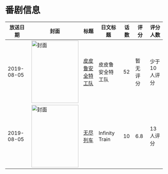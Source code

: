 # 番剧信息

|放送日期|封面|标题|日文标题|话数|评分|评分人数|
|---|---|---|---|---|---|---|
|2019-08-05|<img src="//lain.bgm.tv/pic/cover/c/43/92/213989_q2Sx2.jpg" alt="封面" style="width:150px;height:200px;object-fit:cover;">|[皮皮鲁安全特工队](https://bangumi.tv/subject/213989)|皮皮鲁安全特工队|52|暂无评分|少于10人评分|
|2019-08-05|<img src="//lain.bgm.tv/pic/cover/c/56/b5/287426_k1IeK.jpg" alt="封面" style="width:150px;height:200px;object-fit:cover;">|[无尽列车](https://bangumi.tv/subject/287426)|Infinity Train|10|6.8|13人评分|
